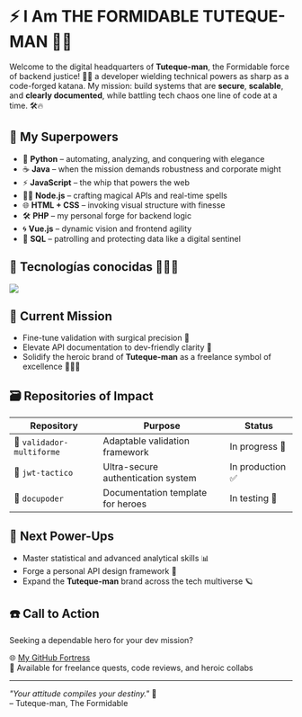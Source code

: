 # ⚡ I Am THE FORMIDABLE TUTEQUE-MAN 🦎🐸

Welcome to the digital headquarters of **Tuteque-man**, the Formidable force of backend justice! 🦸‍♂️ a developer wielding technical powers as sharp as a code-forged katana. My mission: build systems that are **secure**, **scalable**, and **clearly documented**, while battling tech chaos one line of code at a time. 🛠️🔥

## 🧬 My Superpowers

- 🐍 **Python** – automating, analyzing, and conquering with elegance  
- ☕ **Java** – when the mission demands robustness and corporate might  
- ⚡ **JavaScript** – the whip that powers the web  
- 🧙‍♂️ **Node.js** – crafting magical APIs and real-time spells  
- 🌐 **HTML + CSS** – invoking visual structure with finesse  
- 🛠️ **PHP** – my personal forge for backend logic  
- 🌀 **Vue.js** – dynamic vision and frontend agility  
- 🧠 **SQL** – patrolling and protecting data like a digital sentinel
## 🧠 Tecnologías conocidas 👨🏻‍💻

<!-- Tech stack icons -->
<p align="left">
  <a href="https://skillicons.dev">
    <img src="https://skillicons.dev/icons?i=py,java,js,nodejs,php,html,css,vue,heidysql,git,github,vscode,ps&perline=10" />
  </a>
</p>

## 🚩 Current Mission

- Fine-tune validation with surgical precision 🧪  
- Elevate API documentation to dev-friendly clarity 📖  
- Solidify the heroic brand of **Tuteque-man** as a freelance symbol of excellence 💼🦸‍♂️

## 🗃️ Repositories of Impact

| Repository | Purpose | Status |
|------------|---------|--------|
| 🧪 `validador-multiforme` | Adaptable validation framework | In progress 🔧 |
| 🔐 `jwt-tactico` | Ultra-secure authentication system | In production ✅ |
| 📘 `docupoder` | Documentation template for heroes | In testing 🧪 |

## 🌠 Next Power-Ups

- Master statistical and advanced analytical skills 📊  
- Forge a personal API design framework 🚀  
- Expand the **Tuteque-man** brand across the tech multiverse 🪐

## ☎️ Call to Action

Seeking a dependable hero for your dev mission?

🌐 [My GitHub Fortress](https://github.com/Tuteque-man)  
💬 Available for freelance quests, code reviews, and heroic collabs

---

_"Your attitude compiles your destiny."_ 💾  
– Tuteque-man, The Formidable
